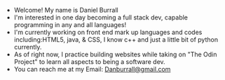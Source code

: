 - Welcome! My name is Daniel Burrall
- I'm interested in one day becoming a full stack dev, capable programming in any and all languages! 
- I'm currently working on front end mark up languages and codes including:HTML5, java, & CSS, I know c++ and just a little bit of python currently.
- As of right now, I practice building websites while taking on "The Odin Project" to learn all aspects to being a software dev.
- You can reach me at my Email: Danburrall@gmail.com 

<!---
Dburrall/Dburrall is a ✨ special ✨ repository because its `README.md` (this file) appears on your GitHub profile.
You can click the Preview link to take a look at your changes.
--->
